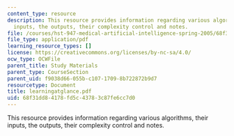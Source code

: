 ```yaml
---
content_type: resource
description: This resource provides information regarding various algorithms, their
  inputs, the outputs, their complexity control and notes.
file: /courses/hst-947-medical-artificial-intelligence-spring-2005/68f31dd84178fd5c43783c87fe6cc7d0_learningatglance.pdf
file_type: application/pdf
learning_resource_types: []
license: https://creativecommons.org/licenses/by-nc-sa/4.0/
ocw_type: OCWFile
parent_title: Study Materials
parent_type: CourseSection
parent_uid: f9038d66-055b-c107-1709-8b722872b9d7
resourcetype: Document
title: learningatglance.pdf
uid: 68f31dd8-4178-fd5c-4378-3c87fe6cc7d0
---
```

This resource provides information regarding various algorithms, their inputs, the outputs, their complexity control and notes.
